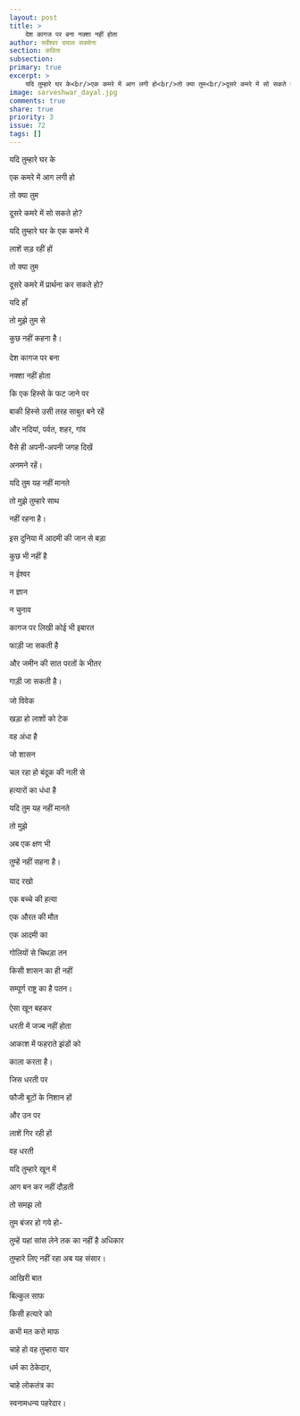 ```yaml
---
layout: post
title: >
    देश कागज पर बना नक्शा नहीं होता
author: सर्वेश्वर दयाल सक्सेना
section: कविता
subsection:
primary: true
excerpt: >
    यदि तुम्हारे घर के<br/>एक कमरे में आग लगी हो<br/>तो क्या तुम<br/>दूसरे कमरे में सो सकते हो?
image: sarveshwar_dayal.jpg
comments: true
share: true
priority: 3
issue: 72
tags: []
---
```


यदि तुम्हारे घर के

एक कमरे में आग लगी हो

तो क्या तुम

दूसरे कमरे में सो सकते हो?

यदि तुम्हारे घर के एक कमरे में

लाशें सड़ रहीं हों

तो क्या तुम

दूसरे कमरे में प्रार्थना कर सकते हो?

यदि हाँ

तो मुझे तुम से

कुछ नहीं कहना है।
<br/><br/>
देश कागज पर बना

नक्शा नहीं होता

कि एक हिस्से के फट जाने पर

बाकी हिस्से उसी तरह साबुत बने रहें

और नदियां, पर्वत, शहर, गांव

वैसे ही अपनी-अपनी जगह दिखें

अनमने रहें।

यदि तुम यह नहीं मानते

तो मुझे तुम्हारे साथ

नहीं रहना है।
<br/><br/>
इस दुनिया में आदमी की जान से बड़ा

कुछ भी नहीं है

न ईश्वर

न ज्ञान

न चुनाव

कागज पर लिखी कोई भी इबारत

फाड़ी जा सकती है

और जमीन की सात परतों के भीतर

गाड़ी जा सकती है।
<br/><br/>
जो विवेक

खड़ा हो लाशों को टेक

वह अंधा है

जो शासन

चल रहा हो बंदूक की नली से

हत्यारों का धंधा है

यदि तुम यह नहीं मानते

तो मुझे

अब एक क्षण भी

तुम्हें नहीं सहना है।
<br/><br/>
याद रखो

एक बच्चे की हत्या

एक औरत की मौत

एक आदमी का

गोलियों से चिथड़ा तन

किसी शासन का ही नहीं

सम्पूर्ण राष्ट्र का है पतन।
<br/><br/>
ऐसा खून बहकर

धरती में जज्ब नहीं होता

आकाश में फहराते झंडों को

काला करता है।

जिस धरती पर

फौजी बूटों के निशान हों

और उन पर

लाशें गिर रही हों

वह धरती

यदि तुम्हारे खून में

आग बन कर नहीं दौड़ती

तो समझ लो

तुम बंजर हो गये हो-

तुम्हें यहां सांस लेने तक का नहीं है अधिकार

तुम्हारे लिए नहीं रहा अब यह संसार।
<br/><br/>
आखिरी बात

बिल्कुल साफ

किसी हत्यारे को

कभी मत करो माफ

चाहे हो वह तुम्हारा यार

धर्म का ठेकेदार,

चाहे लोकतंत्र का

स्वनामधन्य पहरेदार।